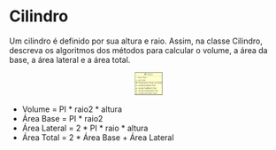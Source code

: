 <h1>Cilindro</h1>

<p>Um cilindro é definido por sua altura e raio. Assim, na classe Cilindro, descreva os algoritmos
dos métodos para calcular o volume, a área da base, a área lateral e a área total.</p>

<p align=center>
    <img src="img/cilindro.png" width=50>
</p>

<ul>
    <li>Volume = PI * raio2 * altura</li>
    <li>Área Base = PI * raio2</li>
    <li>Área Lateral = 2 * PI * raio * altura</li>
    <li>Área Total = 2 * Área Base + Área Lateral</li>
</ul>